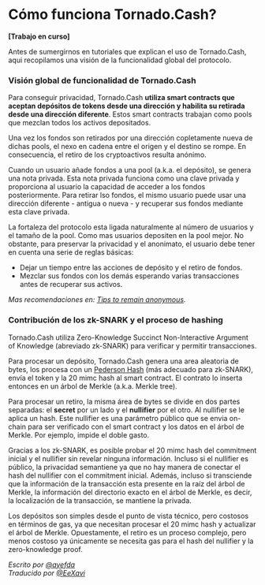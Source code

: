 # Cómo funciona Tornado.Cash?

**\[Trabajo en curso\]**

Antes de sumergirnos en tutoriales que explican el uso de Tornado.Cash, aqui recopilamos una visión de la funcionalidad global del protocolo.

### Visión global de funcionalidad de Tornado.Cash

Para conseguir privacidad, Tornado.Cash **utiliza smart contracts que aceptan depósitos de tokens desde una dirección y habilita su retirada desde una dirección diferente**. Estos smart contracts trabajan como pools que mezclan todos los activos depositados.

Una vez los fondos son retirados por una dirección copletamente nueva de dichas pools, el nexo en cadena entre el origen y el destino se rompe. En consecuencia, el retiro de los cryptoactivos resulta anónimo. 

Cuando un usuario añade fondos a una pool \(a.k.a. el depósito\), se genera una nota privada. Esta nota privada funciona como una clave privada y proporciona al usuario la capacidad de acceder a los fondos posteriormente. Para retirar lso fondos, el mismo usuario puede usar una dirección diferente - antigua o nueva - y recuperar sus fondos mediante esta clave privada.

La fortaleza del protocolo esta ligada naturalmente al número de usuarios y el tamaño de la pool. Como mas usuarios depositen en la pool mejor. No obstante, para preservar la privacidad y el anonimato, el usuario debe tener en cuenta una serie de reglas básicas:

* Dejar un tiempo entre las acciones de depósito y el retiro de fondos.
* Mezclar sus fondos con los demás esperando varias transacciones antes de recuperar sus activos. 

_Mas recomendaciones en:_ [_Tips to remain anonymous_](tips-to-remain-anonymous.md)_._

### Contribución de los zk-SNARK y el proceso de hashing

Tornado.Cash utiliza Zero-Knowledge Succinct Non-Interactive Argument of Knowledge \(abreviado zk-SNARK\) para verificar y permitir transacciones.

Para procesar un depósito, Tornado.Cash genera una area aleatoria de bytes, los procesa con un [Pederson Hash](https://iden3-docs.readthedocs.io/en/latest/iden3_repos/research/publications/zkproof-standards-workshop-2/pedersen-hash/pedersen.html) \(más adecuado para zk-SNARK\), envía el token y la 20 mimc hash al smart contract. El contrato lo inserta entonces en un árbol de Merkle \(a.k.a. Merkle tree\).

Para procesar un retiro, la misma área de bytes se divide en dos partes separadas: el **secret** por un lado y el **nullifier** por el otro. Al nullifier se le aplica un hash. Este nullifier es una parámetro público que se envia on-chain para ser verificado con el smart contract y los datos en el árbol de Merkle. Por ejemplo, impide el doble gasto.

Gracias a los zk-SNARK, es posible probar el 20 mimc hash del commitment inicial y el nullifier sin revelar ninguna información. Incluso si el nullifier es público, la privacidad semantiene ya que no hay manera de conectar el hash del nullifier con el commitment inicial. Además, incluso si transciende que la información de la transacción esta presente en la raíz del árbol de Merkle, la información del directorio exacto en el árbol de Merkle, es decir, la localización de la transacción, se mantiene la privada.

Los depósitos son simples desde el punto de vista técnico, pero costosos en términos de gas, ya que necesitan procesar el 20 mimc hash y actualizar el árbol de Merkle. Opuestamente, el retiro es un proceso complejo, pero menos costoso ya únicamente se necesita gas para el hash del nullifier y la zero-knowledge proof.

_Escrito por_ [_@ayefda_](https://torn.community/u/ayefda)\
_Traducido por_ [_@EeXavi_](https://twitter.com/EeXavi?s=09)

